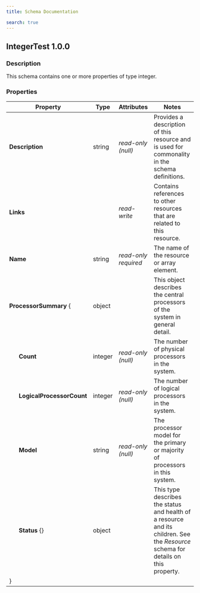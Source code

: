 ```yaml
---
title: Schema Documentation

search: true
---
```



## IntegerTest 1.0.0

### Description

This schema contains one or more properties of type integer.


### Properties

|Property     |Type     |Attributes   |Notes     |
| --- | --- | --- | --- |
| **Description** | string | *read-only<br>(null)* | Provides a description of this resource and is used for commonality  in the schema definitions. |
| **Links** |  | *read-write* | Contains references to other resources that are related to this resource. |
| **Name** | string | *read-only required* | The name of the resource or array element. |
| **ProcessorSummary** { | object |  | This object describes the central processors of the system in general detail. |
| &nbsp;&nbsp;&nbsp;&nbsp;&nbsp;&nbsp;**Count** | integer | *read-only<br>(null)* | The number of physical processors in the system. |
| &nbsp;&nbsp;&nbsp;&nbsp;&nbsp;&nbsp;**LogicalProcessorCount** | integer | *read-only<br>(null)* | The number of logical processors in the system. |
| &nbsp;&nbsp;&nbsp;&nbsp;&nbsp;&nbsp;**Model** | string | *read-only<br>(null)* | The processor model for the primary or majority of processors in this system. |
| &nbsp;&nbsp;&nbsp;&nbsp;&nbsp;&nbsp;**Status** {} | object |  | This type describes the status and health of a resource and its children. See the *Resource* schema for details on this property. |
| } |   |   |
